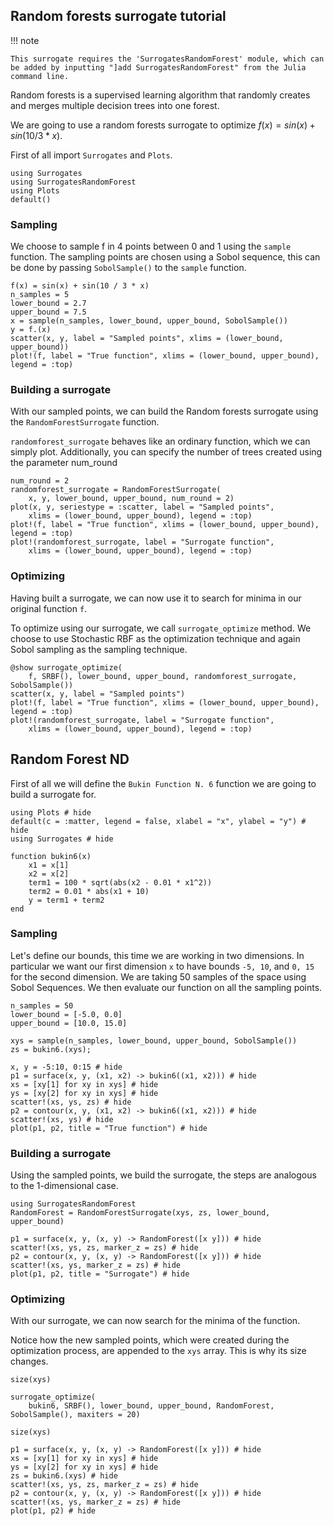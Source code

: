 ## Random forests surrogate tutorial

!!! note
    
    This surrogate requires the 'SurrogatesRandomForest' module, which can be added by inputting "]add SurrogatesRandomForest" from the Julia command line.

Random forests is a supervised learning algorithm that randomly creates and merges multiple decision trees into one forest.

We are going to use a random forests surrogate to optimize $f(x)=sin(x)+sin(10/3 * x)$.

First of all import `Surrogates` and `Plots`.

```@example RandomForestSurrogate_tutorial
using Surrogates
using SurrogatesRandomForest
using Plots
default()
```

### Sampling

We choose to sample f in 4 points between 0 and 1 using the `sample` function. The sampling points are chosen using a Sobol sequence, this can be done by passing `SobolSample()` to the `sample` function.

```@example RandomForestSurrogate_tutorial
f(x) = sin(x) + sin(10 / 3 * x)
n_samples = 5
lower_bound = 2.7
upper_bound = 7.5
x = sample(n_samples, lower_bound, upper_bound, SobolSample())
y = f.(x)
scatter(x, y, label = "Sampled points", xlims = (lower_bound, upper_bound))
plot!(f, label = "True function", xlims = (lower_bound, upper_bound), legend = :top)
```

### Building a surrogate

With our sampled points, we can build the Random forests surrogate using the `RandomForestSurrogate` function.

`randomforest_surrogate` behaves like an ordinary function, which we can simply plot. Additionally, you can specify the number of trees created
using the parameter num_round

```@example RandomForestSurrogate_tutorial
num_round = 2
randomforest_surrogate = RandomForestSurrogate(
    x, y, lower_bound, upper_bound, num_round = 2)
plot(x, y, seriestype = :scatter, label = "Sampled points",
    xlims = (lower_bound, upper_bound), legend = :top)
plot!(f, label = "True function", xlims = (lower_bound, upper_bound), legend = :top)
plot!(randomforest_surrogate, label = "Surrogate function",
    xlims = (lower_bound, upper_bound), legend = :top)
```

### Optimizing

Having built a surrogate, we can now use it to search for minima in our original function `f`.

To optimize using our surrogate, we call `surrogate_optimize` method. We choose to use Stochastic RBF as the optimization technique and again Sobol sampling as the sampling technique.

```@example RandomForestSurrogate_tutorial
@show surrogate_optimize(
    f, SRBF(), lower_bound, upper_bound, randomforest_surrogate, SobolSample())
scatter(x, y, label = "Sampled points")
plot!(f, label = "True function", xlims = (lower_bound, upper_bound), legend = :top)
plot!(randomforest_surrogate, label = "Surrogate function",
    xlims = (lower_bound, upper_bound), legend = :top)
```

## Random Forest ND

First of all we will define the `Bukin Function N. 6` function we are going to build a surrogate for.

```@example RandomForestSurrogateND
using Plots # hide
default(c = :matter, legend = false, xlabel = "x", ylabel = "y") # hide
using Surrogates # hide

function bukin6(x)
    x1 = x[1]
    x2 = x[2]
    term1 = 100 * sqrt(abs(x2 - 0.01 * x1^2))
    term2 = 0.01 * abs(x1 + 10)
    y = term1 + term2
end
```

### Sampling

Let's define our bounds, this time we are working in two dimensions. In particular we want our first dimension `x` to have bounds `-5, 10`, and `0, 15` for the second dimension. We are taking 50 samples of the space using Sobol Sequences. We then evaluate our function on all the sampling points.

```@example RandomForestSurrogateND
n_samples = 50
lower_bound = [-5.0, 0.0]
upper_bound = [10.0, 15.0]

xys = sample(n_samples, lower_bound, upper_bound, SobolSample())
zs = bukin6.(xys);
```

```@example RandomForestSurrogateND
x, y = -5:10, 0:15 # hide
p1 = surface(x, y, (x1, x2) -> bukin6((x1, x2))) # hide
xs = [xy[1] for xy in xys] # hide
ys = [xy[2] for xy in xys] # hide
scatter!(xs, ys, zs) # hide
p2 = contour(x, y, (x1, x2) -> bukin6((x1, x2))) # hide
scatter!(xs, ys) # hide
plot(p1, p2, title = "True function") # hide
```

### Building a surrogate

Using the sampled points, we build the surrogate, the steps are analogous to the 1-dimensional case.

```@example RandomForestSurrogateND
using SurrogatesRandomForest
RandomForest = RandomForestSurrogate(xys, zs, lower_bound, upper_bound)
```

```@example RandomForestSurrogateND
p1 = surface(x, y, (x, y) -> RandomForest([x y])) # hide
scatter!(xs, ys, zs, marker_z = zs) # hide
p2 = contour(x, y, (x, y) -> RandomForest([x y])) # hide
scatter!(xs, ys, marker_z = zs) # hide
plot(p1, p2, title = "Surrogate") # hide
```

### Optimizing

With our surrogate, we can now search for the minima of the function.

Notice how the new sampled points, which were created during the optimization process, are appended to the `xys` array.
This is why its size changes.

```@example RandomForestSurrogateND
size(xys)
```

```@example RandomForestSurrogateND
surrogate_optimize(
    bukin6, SRBF(), lower_bound, upper_bound, RandomForest, SobolSample(), maxiters = 20)
```

```@example RandomForestSurrogateND
size(xys)
```

```@example RandomForestSurrogateND
p1 = surface(x, y, (x, y) -> RandomForest([x y])) # hide
xs = [xy[1] for xy in xys] # hide
ys = [xy[2] for xy in xys] # hide
zs = bukin6.(xys) # hide
scatter!(xs, ys, zs, marker_z = zs) # hide
p2 = contour(x, y, (x, y) -> RandomForest([x y])) # hide
scatter!(xs, ys, marker_z = zs) # hide
plot(p1, p2) # hide
```
